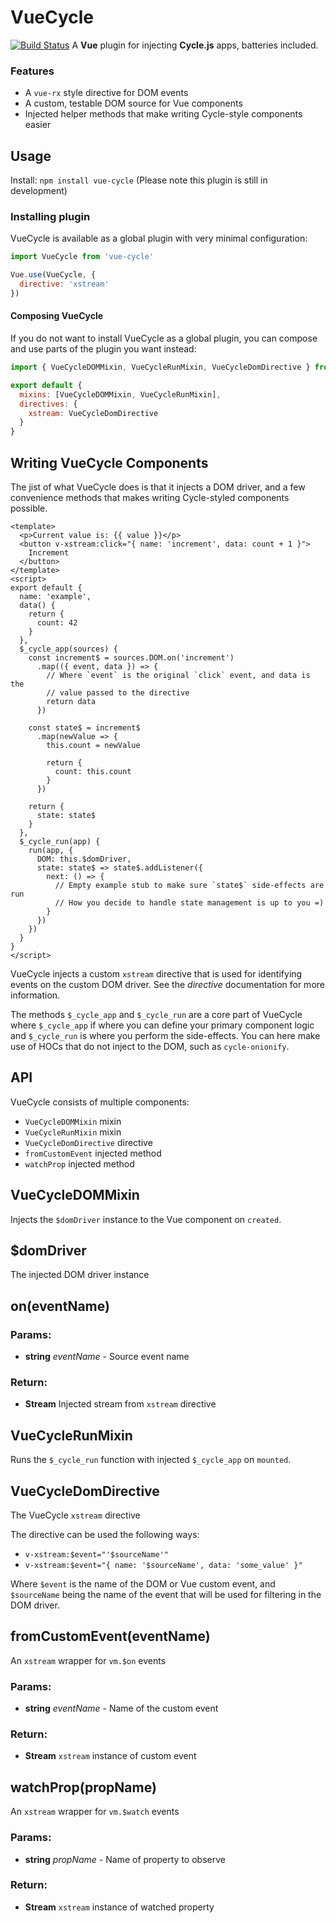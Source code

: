 

<!-- Start src/index.ts -->

# VueCycle
[![Build Status](https://travis-ci.org/TimurKiyivinski/vue-cycle.svg?branch=master)](https://travis-ci.org/TimurKiyivinski/vue-cycle)
A **Vue** plugin for injecting **Cycle.js** apps, batteries included.

### Features
- A `vue-rx` style directive for DOM events
- A custom, testable DOM source for Vue components
- Injected helper methods that make writing Cycle-style components easier

## Usage
Install: `npm install vue-cycle` (Please note this plugin is still in development)

### Installing plugin
VueCycle is available as a global plugin with very minimal configuration:

```javascript
import VueCycle from 'vue-cycle'

Vue.use(VueCycle, {
  directive: 'xstream'
})
```

#### Composing VueCycle
If you do not want to install VueCycle as a global plugin, you can compose
and use parts of the plugin you want instead:

```javascript
import { VueCycleDOMMixin, VueCycleRunMixin, VueCycleDomDirective } from 'vue-cycle'

export default {
  mixins: [VueCycleDOMMixin, VueCycleRunMixin],
  directives: {
    xstream: VueCycleDomDirective
  }
}
```

## Writing VueCycle Components
The jist of what VueCycle does is that it injects a DOM driver, and a few
convenience methods that makes writing Cycle-styled components possible.

```vue
<template>
  <p>Current value is: {{ value }}</p>
  <button v-xstream:click="{ name: 'increment', data: count + 1 }">
    Increment
  </button>
</template>
<script>
export default {
  name: 'example',
  data() {
    return {
      count: 42
    }
  },
  $_cycle_app(sources) {
    const increment$ = sources.DOM.on('increment')
      .map(({ event, data }) => {
        // Where `event` is the original `click` event, and data is the
        // value passed to the directive
        return data
      })

    const state$ = increment$
      .map(newValue => {
        this.count = newValue

        return {
          count: this.count
        }
      })

    return {
      state: state$
    }
  },
  $_cycle_run(app) {
    run(app, {
      DOM: this.$domDriver,
      state: state$ => state$.addListener({
        next: () => {
          // Empty example stub to make sure `state$` side-effects are run
          // How you decide to handle state management is up to you =)
        }
      })
    })
  }
}
</script>
```

VueCycle injects a custom `xstream` directive that is used for identifying
events on the custom DOM driver. See the *directive* documentation for more
information.

The methods `$_cycle_app` and `$_cycle_run` are a core part of VueCycle
where `$_cycle_app` if where you can define your primary component logic
and `$_cycle_run` is where you perform the side-effects. You can here make
use of HOCs that do not inject to the DOM, such as `cycle-onionify`.

## API
VueCycle consists of multiple components:
* `VueCycleDOMMixin` mixin
* `VueCycleRunMixin` mixin
* `VueCycleDomDirective` directive
* `fromCustomEvent` injected method
* `watchProp` injected method

<!-- End src/index.ts -->

<!-- Start src/mixins/dom.ts -->

## VueCycleDOMMixin
Injects the `$domDriver` instance to the Vue component on `created`.

## $domDriver

The injected DOM driver instance

## on(eventName)

### Params:

* **string** *eventName* - Source event name

### Return:

* **Stream** Injected stream from `xstream` directive

<!-- End src/mixins/dom.ts -->

<!-- Start src/mixins/run.ts -->

## VueCycleRunMixin
Runs the `$_cycle_run` function with injected `$_cycle_app` on `mounted`.

<!-- End src/mixins/run.ts -->

<!-- Start src/directives/dom.ts -->

## VueCycleDomDirective
The VueCycle `xstream` directive

The directive can be used the following ways:
* `v-xstream:$event="'$sourceName'"`
* `v-xstream:$event="{ name: '$sourceName', data: 'some_value' }"`

Where `$event` is the name of the DOM or Vue custom event, and `$sourceName`
being the name of the event that will be used for filtering in the DOM driver.

<!-- End src/directives/dom.ts -->

<!-- Start src/methods/fromCustomEvent.ts -->

## fromCustomEvent(eventName)

An `xstream` wrapper for `vm.$on` events

### Params:

* **string** *eventName* - Name of the custom event

### Return:

* **Stream** `xstream` instance of custom event

<!-- End src/methods/fromCustomEvent.ts -->

<!-- Start src/methods/watchProp.ts -->

## watchProp(propName)

An `xstream` wrapper for `vm.$watch` events

### Params:

* **string** *propName* - Name of property to observe

### Return:

* **Stream** `xstream` instance of watched property

<!-- End src/methods/watchProp.ts -->


